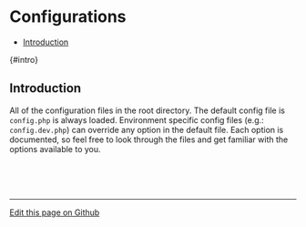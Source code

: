 # Configurations

- [Introduction](#intro)

{#intro}
## [](#intro) Introduction
All of the configuration files in the root directory. The default config file is
`config.php` is always loaded. Environment specific config files (e.g.:
`config.dev.php`) can override any option in the default file. Each option is
documented, so feel free to look through the files and get familiar with the
options available to you.


<br><br><br>
- - - - - - - - - - - - -
[Edit this page on Github](https://github.com/znck/sereno.in/edit/master/content/_docs/configurations.md)
